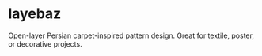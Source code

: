 # layebaz
Open-layer Persian carpet-inspired pattern design.   Great for textile, poster, or decorative projects.
